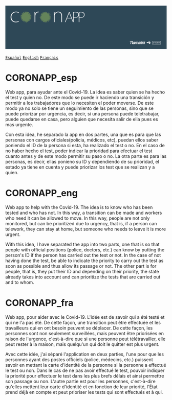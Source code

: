 ![coronAPP](https://github.com/tlamatiniCode/CORONAPP/blob/master/img/coronapp.jpg)

[`Español`](#coronapp_esp) [`English`](#coronapp_eng) [`Français`](#coronapp_fra) 

# CORONAPP_esp
Web app, para ayudar ante el Covid-19.
La idea es saber quien se ha hecho el test y quien no. De este modo se puede ir haciendo una transición y permitir a los trabajadores que lo necesiten el poder moverse. De este modo ya no solo se tiene un seguimiento de las personas, sino que se puede priorizar por urgencia, es decir, si una persona puede teletrabajar, puede quedarse en casa, pero alguien que necesita salir de ella pues es mas urgente. 

Con esta idea, he separado la app en dos partes, una que es para que las personas con cargos oficiales(policia, médicos, etc), puedan ellos saber poniendo el ID de la persona si esta, ha realizado el test o no. En el caso de no haber hecho el test, poder indicar la prioridad para efectuar el test cuanto antes y de este modo permitir su paso o no.
La otra parte es para las personas, es decir, ellas ponieno su ID y dependiendo de su prioridad, el estado ya tiene en cuenta y puede priorizar los test que se realizan y a quien.

# CORONAPP_eng
Web app to help with the Covid-19. 
The idea is to know who has been tested and who has not. In this way, a transition can be made and workers who need it can be allowed to move. In this way, people are not only monitored, but can be prioritized due to urgency, that is, if a person can telework, they can stay at home, but someone who needs to leave it is more urgent.

With this idea, I have separated the app into two parts, one that is so that people with official positions (police, doctors, etc.) can know by putting the person's ID if the person has carried out the test or not. In the case of not having done the test, be able to indicate the priority to carry out the test as soon as possible and thus allow its passage or not.
The other part is for people, that is, they put their ID and depending on their priority, the state already takes into account and can prioritize the tests that are carried out and to whom.

# CORONAPP_fra
Web app, pour aider avec le Covid-19.
L'idée est de savoir qui a été testé et qui ne l'a pas été. De cette façon, une transition peut être effectuée et les travailleurs qui en ont besoin peuvent se déplacer. De cette façon, les personnes sont non seulement surveillées, mais peuvent être priorisées en raison de l'urgence, c'est-à-dire que si une personne peut télétravailler, elle peut rester à la maison, mais quelqu'un qui doit le quitter est plus urgent.

Avec cette idée, j'ai séparé l'application en deux parties, l'une pour que les personnes ayant des postes officiels (police, médecins, etc.) puissent savoir en mettant la carte d'identité de la personne si la personne a effectué le test ou non. Dans le cas de ne pas avoir effectué le test, pouvoir indiquer la priorité pour effectuer le test dans les plus brefs délais et ainsi permettre son passage ou non.
L'autre partie est pour les personnes, c'est-à-dire qu'elles mettent leur carte d'identité et en fonction de leur priorité, l'État prend déjà en compte et peut prioriser les tests qui sont effectués et à qui.
